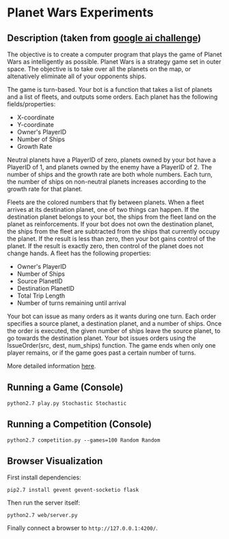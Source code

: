 Planet Wars Experiments
=======================

## Description (taken from [google ai challenge](https://web.archive.org/web/20120510223543/http://planetwars.aichallenge.org/problem_description.php))

The objective is to create a computer program that plays the game of Planet Wars as intelligently as possible. Planet Wars is a strategy game set in outer space. The objective is to take over all the planets on the map, or altenatively eliminate all of your opponents ships.

The game is turn-based. Your bot is a function that takes a list of planets and a list of fleets, and outputs some orders. Each planet has the following fields/properties:

* X-coordinate
* Y-coordinate
* Owner's PlayerID
* Number of Ships
* Growth Rate

Neutral planets have a PlayerID of zero, planets owned by your bot have a PlayerID of 1, and planets owned by the enemy have a PlayerID of 2. The number of ships and the growth rate are both whole numbers. Each turn, the number of ships on non-neutral planets increases according to the growth rate for that planet.

Fleets are the colored numbers that fly between planets. When a fleet arrives at its destination planet, one of two things can happen. If the destination planet belongs to your bot, the ships from the fleet land on the planet as reinforcements. If your bot does not own the destination planet, the ships from the fleet are subtracted from the ships that currently occupy the planet. If the result is less than zero, then your bot gains control of the planet. If the result is exactly zero, then control of the planet does not change hands. A fleet has the following properties:

* Owner's PlayerID
* Number of Ships
* Source PlanetID
* Destination PlanetID
* Total Trip Length
* Number of turns remaining until arrival

Your bot can issue as many orders as it wants during one turn. Each order specifies a source planet, a destination planet, and a number of ships. Once the order is executed, the given number of ships leave the source planet, to go towards the destination planet. Your bot issues orders using the IssueOrder(src, dest, num_ships) function. The game ends when only one player remains, or if the game goes past a certain number of turns.

More detailed information [here](https://web.archive.org/web/20120512101516/http://planetwars.aichallenge.org/specification.php).

## Running a Game (Console)
    python2.7 play.py Stochastic Stochastic

## Running a Competition (Console)
    python2.7 competition.py --games=100 Random Random

## Browser Visualization
First install dependencies:

    pip2.7 install gevent gevent-socketio flask

Then run the server itself:

    python2.7 web/server.py

Finally connect a browser to `http://127.0.0.1:4200/`.
